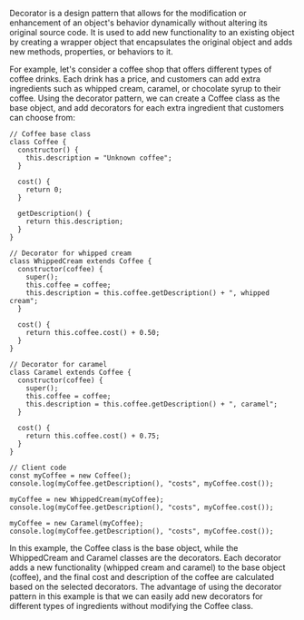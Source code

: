 

Decorator is a design pattern that allows for the modification or enhancement of an object's behavior dynamically without altering its original source code. It is used to add new functionality to an existing object by creating a wrapper object that encapsulates the original object and adds new methods, properties, or behaviors to it.

For example, let's consider a coffee shop that offers different types of coffee drinks. Each drink has a price, and customers can add extra ingredients such as whipped cream, caramel, or chocolate syrup to their coffee. Using the decorator pattern, we can create a Coffee class as the base object, and add decorators for each extra ingredient that customers can choose from:

```
// Coffee base class
class Coffee {
  constructor() {
    this.description = "Unknown coffee";
  }

  cost() {
    return 0;
  }

  getDescription() {
    return this.description;
  }
}

// Decorator for whipped cream
class WhippedCream extends Coffee {
  constructor(coffee) {
    super();
    this.coffee = coffee;
    this.description = this.coffee.getDescription() + ", whipped cream";
  }

  cost() {
    return this.coffee.cost() + 0.50;
  }
}

// Decorator for caramel
class Caramel extends Coffee {
  constructor(coffee) {
    super();
    this.coffee = coffee;
    this.description = this.coffee.getDescription() + ", caramel";
  }

  cost() {
    return this.coffee.cost() + 0.75;
  }
}

// Client code
const myCoffee = new Coffee();
console.log(myCoffee.getDescription(), "costs", myCoffee.cost());

myCoffee = new WhippedCream(myCoffee);
console.log(myCoffee.getDescription(), "costs", myCoffee.cost());

myCoffee = new Caramel(myCoffee);
console.log(myCoffee.getDescription(), "costs", myCoffee.cost());
```

In this example, the Coffee class is the base object, while the WhippedCream and Caramel classes are the decorators. Each decorator adds a new functionality (whipped cream and caramel) to the base object (coffee), and the final cost and description of the coffee are calculated based on the selected decorators. The advantage of using the decorator pattern in this example is that we can easily add new decorators for different types of ingredients without modifying the Coffee class.